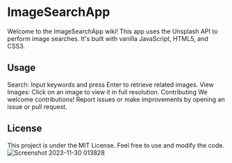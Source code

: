 # ImageSearchApp
Welcome to the ImageSearchApp wiki! This app uses the Unsplash API to perform image searches. It's built with vanilla JavaScript, HTML5, and CSS3.

## Usage
Search: Input keywords and press Enter to retrieve related images.
View Images: Click on an image to view it in full resolution.
Contributing
We welcome contributions! Report issues or make improvements by opening an issue or pull request.

## License
This project is under the MIT License. Feel free to use and modify the code.
![Screenshot 2023-11-30 013828](https://github.com/striderzz/ImageSearchApp/assets/72110940/1e00f95f-09f7-4dc0-b10e-b21e49714831)
